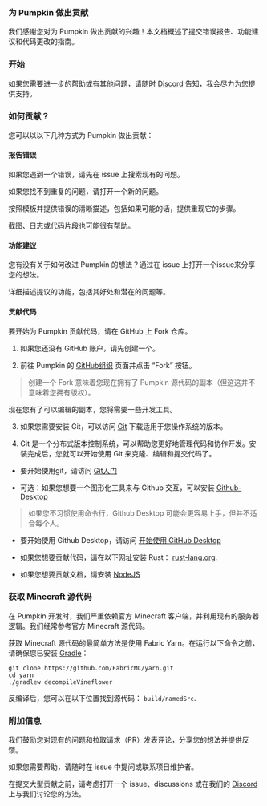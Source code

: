 ### 为 Pumpkin 做出贡献
我们感谢您对为 Pumpkin 做出贡献的兴趣！本文档概述了提交错误报告、功能建议和代码更改的指南。

### 开始
如果您需要进一步的帮助或有其他问题，请随时 [Discord](https://discord.gg/wT8XjrjKkf) 告知，我会尽力为您提供支持。

### 如何贡献？
您可以以以下几种方式为 Pumpkin 做出贡献：

#### 报告错误
  如果您遇到一个错误，请先在 issue 上搜索现有的问题。

  如果您找不到重复的问题，请打开一个新的问题。

  按照模板并提供错误的清晰描述，包括如果可能的话，提供重现它的步骤。 

  截图、日志或代码片段也可能很有帮助。

#### 功能建议
  您有没有关于如何改进 Pumpkin 的想法？通过在 issue 上打开一个issue来分享您的想法。

  详细描述提议的功能，包括其好处和潜在的问题等。

#### 贡献代码
  要开始为 Pumpkin 贡献代码，请在 GitHub 上 Fork 仓库。

1. 如果您还没有 GitHub 账户，请先创建一个。

2. 前往 Pumpkin 的 [GitHub组织](https://github.com/Pumpkin-MC) 页面并点击 “Fork” 按钮。

> 创建一个 Fork 意味着您现在拥有了 Pumpkin 源代码的副本（但这这并不意味着您拥有版权）。

  现在您有了可以编辑的副本，您将需要一些开发工具。

3. 如果您需要安装 Git，可以访问 [Git](https://git-scm.com/downloads) 下载适用于您操作系统的版本。

4. Git 是一个分布式版本控制系统，可以帮助您更好地管理代码和协作开发。安装完成后，您就可以开始使用 Git 来克隆、编辑和提交代码了。

- 要开始使用git，请访问 [Git入门](https://docs.github.com/en/get-started/getting-started-with-git)

- 可选：如果您想要一个图形化工具来与 Github 交互，可以安装 [Github-Desktop](https://desktop.github.com/download/)

> 如果您不习惯使用命令行，Github Desktop 可能会更容易上手，但并不适合每个人。

- 要开始使用 Github Desktop，请访问 [开始使用 GitHub Desktop](https://docs.github.com/en/desktop/overview/getting-started-with-github-desktop)

- 如果您想要贡献代码，请在以下网址安装 Rust： [rust-lang.org](https://www.rust-lang.org/).

- 如果您想要贡献文档，请安装 [NodeJS](https://nodejs.org/en)

### 获取 Minecraft 源代码

在 Pumpkin 开发时，我们严重依赖官方 Minecraft 客户端，并利用现有的服务器逻辑。我们经常参考官方 Minecraft 源代码。

获取 Minecraft 源代码的最简单方法是使用 Fabric Yarn。在运行以下命令之前，请确保您已安装 [Gradle](https://gradle.org/install/)：

```
git clone https://github.com/FabricMC/yarn.git
cd yarn
./gradlew decompileVineflower
```
反编译后，您可以在以下位置找到源代码： `build/namedSrc`.

### 附加信息
我们鼓励您对现有的问题和拉取请求（PR）发表评论，分享您的想法并提供反馈。

如果您需要帮助，请随时在 issue 中提问或联系项目维护者。

在提交大型贡献之前，请考虑打开一个 issue、discussions 或在我们的 [Discord](https://discord.gg/wT8XjrjKkf) 上与我们讨论您的方法。